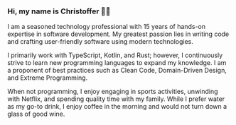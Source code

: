### Hi, my name is Christoffer 👋🏻

I am a seasoned technology professional with 15 years of hands-on expertise in software development. My greatest passion lies in writing code and crafting user-friendly software using modern technologies.

I primarily work with TypeScript, Kotlin, and Rust; however, I continuously strive to learn new programming languages to expand my knowledge. I am a proponent of best practices such as Clean Code, Domain-Driven Design, and Extreme Programming.

When not programming, I enjoy engaging in sports activities, unwinding with Netflix, and spending quality time with my family. While I prefer water as my go-to drink, I enjoy coffee in the morning and would not turn down a glass of good wine.

<!-- ![Crisu's GitHub stats](https://github-readme-stats.vercel.app/api?username=crisu83) -->

<!--
**crisu83/crisu83** is a ✨ _special_ ✨ repository because its `README.md` (this file) appears on your GitHub profile.

Here are some ideas to get you started:

- 🔭 I’m currently working on ...
- 🌱 I’m currently learning ...
- 👯 I’m looking to collaborate on ...
- 🤔 I’m looking for help with ...
- 💬 Ask me about ...
- 📫 How to reach me: ...
- 😄 Pronouns: ...
- ⚡ Fun fact: ...
-->
